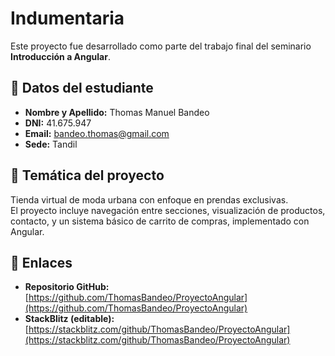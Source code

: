 # Indumentaria

Este proyecto fue desarrollado como parte del trabajo final del seminario **Introducción a Angular**.

## 👤 Datos del estudiante

- **Nombre y Apellido:** Thomas Manuel Bandeo  
- **DNI:** 41.675.947  
- **Email:** bandeo.thomas@gmail.com  
- **Sede:** Tandil  

## 📌 Temática del proyecto

Tienda virtual de moda urbana con enfoque en prendas exclusivas.  
El proyecto incluye navegación entre secciones, visualización de productos, contacto, y un sistema básico de carrito de compras, implementado con Angular.

## 🔗 Enlaces

- **Repositorio GitHub:** [https://github.com/ThomasBandeo/ProyectoAngular](https://github.com/ThomasBandeo/ProyectoAngular)  
- **StackBlitz (editable):** [https://stackblitz.com/github/ThomasBandeo/ProyectoAngular](https://stackblitz.com/github/ThomasBandeo/ProyectoAngular)
